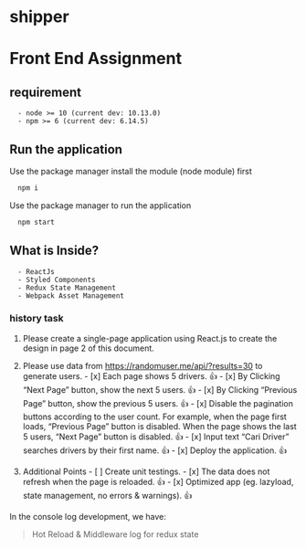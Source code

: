 # shipper
# Front End Assignment

## requirement
  ```
    - node >= 10 (current dev: 10.13.0)
    - npm >= 6 (current dev: 6.14.5)
  ```

## Run the application
  Use the package manager install the module (node module) first
  ```bash
    npm i 
  ```
   Use the package manager to run the application
  ```bash
    npm start
  ```
## What is Inside?
  ```
    - ReactJs
    - Styled Components
    - Redux State Management
    - Webpack Asset Management
  ```


### history task
  1. Please create a single-page application using React.js to create the design in page 2 of this document. 
  2. Please use data from https://randomuser.me/api/?results=30 to generate users. 
    - [x] Each page shows 5 drivers. :+1:
    - [x] By Clicking “Next Page” button, show the next 5 users. :+1:
    - [x] By Clicking “Previous Page” button, show the previous 5 users. :+1:
    - [x] Disable the pagination buttons according to the user count. For example, when the page first loads, “Previous Page” button is disabled. When the page shows the last 5 users, “Next Page” button is disabled. :+1:
    - [x] Input text “Cari Driver” searches drivers by their first name. :+1:
    - [x] Deploy the application. :+1:

  3. Additional Points
    - [ ] Create unit testings. 
    - [x] The data does not refresh when the page is reloaded. :+1:
    - [x] Optimized app (eg. lazyload, state management, no errors & warnings). :+1:



In the console log development, we have:
> Hot Reload & Middleware log for redux state 

